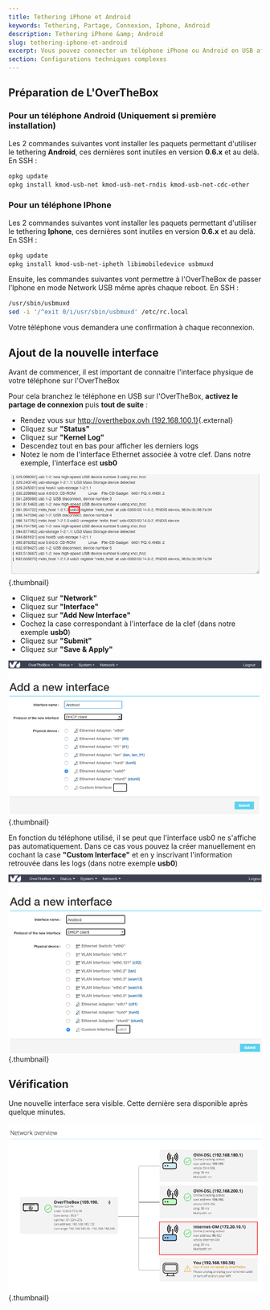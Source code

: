 ```yaml
---
title: Tethering iPhone et Android
keywords: Tethering, Partage, Connexion, Iphone, Android
description: Tethering iPhone &amp; Android
slug: tethering-iphone-et-android
excerpt: Vous pouvez connecter un téléphone iPhone ou Android en USB afin d'ajouter une nouvelle interface modem
section: Configurations techniques complexes
---
```



## Préparation de L'OverTheBox

### Pour un téléphone Android (Uniquement si première installation)
Les 2 commandes suivantes vont installer les paquets permettant d'utiliser le tethering  **Android**, ces dernières sont inutiles en version **0.6.x** et au delà. En SSH :


```bash
opkg update
opkg install kmod-usb-net kmod-usb-net-rndis kmod-usb-net-cdc-ether
```


### Pour un téléphone IPhone
Les 2 commandes suivantes vont installer les paquets permettant d'utiliser le tethering  **Iphone**, ces dernières sont inutiles en version **0.6.x** et au delà. En SSH :


```bash
opkg update
opkg install kmod-usb-net-ipheth libimobiledevice usbmuxd
```

Ensuite, les commandes suivantes vont permettre à l'OverTheBox de passer l'Iphone en mode Network USB même après chaque reboot. En SSH :


```bash
/usr/sbin/usbmuxd
sed -i '/^exit 0/i/usr/sbin/usbmuxd' /etc/rc.local
```

Votre téléphone vous demandera une confirmation à chaque reconnexion.


## Ajout de la nouvelle interface
Avant de commencer, il est important de connaitre l'interface physique de votre téléphone sur l'OverTheBox

Pour cela branchez le téléphone en USB sur l'OverTheBox,  **activez le partage de connexion**  puis  **tout de suite** :

- Rendez vous sur [http://overthebox.ovh (192.168.100.1)](http://overthebox.ovh){.external}
- Cliquez sur **"Status"**
- Cliquez sur **"Kernel Log"**
- Descendez tout en bas pour afficher les derniers logs
- Notez le nom de l'interface Ethernet associée à votre clef. Dans notre exemple, l'interface est **usb0**


![overthebox](images/Kernel.png){.thumbnail}

- Cliquez sur **"Network"**
- Cliquez sur **"Interface"**
- Cliquez sur **"Add New Interface"**
- Cochez la case correspondant à l'interface de la clef (dans notre exemple **usb0**)
- Cliquez sur **"Submit"**
- Cliquez sur **"Save & Apply"**


![overthebox](images/Android.png){.thumbnail}

En fonction du téléphone utilisé, il se peut que l'interface usb0 ne s'affiche pas automatiquement. Dans ce cas vous pouvez la créer manuellement en cochant la case **"Custom Interface"** et en y inscrivant l'information retrouvée dans les logs (dans notre exemple **usb0**)


![overthebox](images/Android2.png){.thumbnail}


## Vérification
Une nouvelle interface sera visible. Cette dernière sera disponible après quelque minutes.


![overthebox](images/4432.png){.thumbnail}